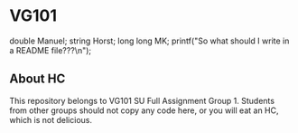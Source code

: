 # VG101
double    Manuel;
string    Horst;
long long MK;
printf("So what should I write in a README file???\n");

## About HC
This repository belongs to VG101 SU Full Assignment Group 1. Students from other groups should not copy any code here, or you will eat an HC, which is not delicious.
